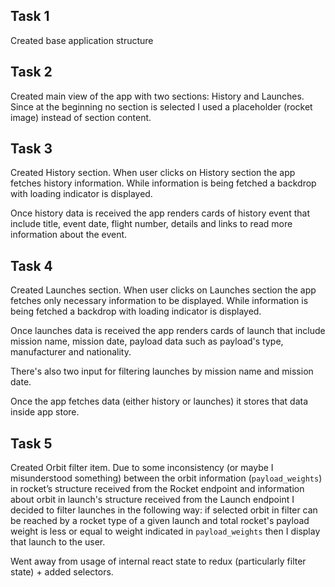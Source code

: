 ## Task 1

Created base application structure

## Task 2

Created main view of the app with two sections: History and Launches. Since at the beginning no section is selected I used a placeholder (rocket image) instead of section content.

## Task 3

Created History section. When user clicks on History section the app fetches history information. While information is being fetched a backdrop with loading indicator is displayed.

Once history data is received the app renders cards of history event that include title, event date, flight number, details and links to read more information about the event.

## Task 4

Created Launches section. When user clicks on Launches section the app fetches only necessary information to be displayed. While information is being fetched a backdrop with loading indicator is displayed.

Once launches data is received the app renders cards of launch that include mission name, mission date, payload data such as payload's type, manufacturer and nationality.

There's also two input for filtering launches by mission name and mission date.

Once the app fetches data (either history or launches) it stores that data inside app store.

## Task 5

Created Orbit filter item. Due to some inconsistency (or maybe I misunderstood something) between the orbit information  (`payload_weights`) in rocket’s structure received from the Rocket endpoint and information about orbit in launch's structure received from the Launch endpoint I decided to filter launches in the following way: if selected orbit in filter can be reached by a rocket type of a given launch and total rocket's payload weight is less or equal to weight indicated in `payload_weights` then I display that launch to the user.

Went away from usage of internal react state to redux (particularly filter state) + added selectors.
